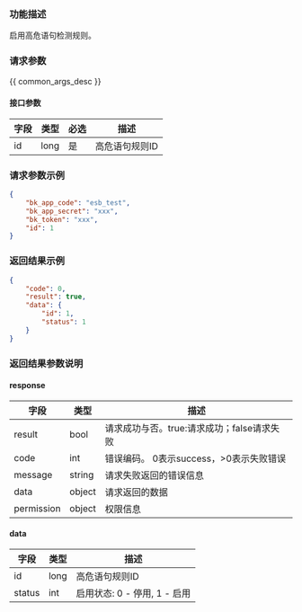 ### 功能描述

启用高危语句检测规则。

### 请求参数

{{ common_args_desc }}

#### 接口参数

| 字段 | 类型 | 必选 | 描述           |
| ---- | ---- | ---- | -------------- |
| id   | long | 是   | 高危语句规则ID |


### 请求参数示例

```json
{
    "bk_app_code": "esb_test",
    "bk_app_secret": "xxx",
    "bk_token": "xxx",
    "id": 1
}
```

### 返回结果示例

```json
{
    "code": 0,
    "result": true,
    "data": {
        "id": 1,
        "status": 1
    }
}
```

### 返回结果参数说明

#### response

| 字段       | 类型   | 描述                                       |
| ---------- | ------ | ------------------------------------------ |
| result     | bool   | 请求成功与否。true:请求成功；false请求失败 |
| code       | int    | 错误编码。 0表示success，>0表示失败错误    |
| message    | string | 请求失败返回的错误信息                     |
| data       | object | 请求返回的数据                             |
| permission | object | 权限信息                                   |

#### data

| 字段   | 类型 | 描述                         |
| ------ | ---- | ---------------------------- |
| id     | long | 高危语句规则ID               |
| status | int  | 启用状态: 0 - 停用, 1 - 启用 |

